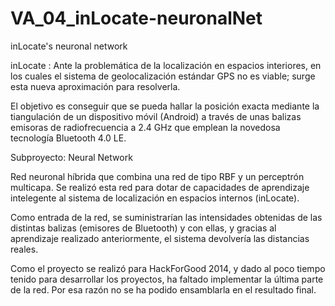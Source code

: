 VA_04_inLocate-neuronalNet
==========================

inLocate's neuronal network 

inLocate :
Ante la problemática de la localización en espacios interiores, en los cuales el sistema de geolocalización estándar GPS no es viable; surge esta nueva aproximación para resolverla.

El objetivo es conseguir que se pueda hallar la posición exacta mediante la tiangulación de un dispositivo móvil (Android) a través de unas balizas emisoras de radiofrecuencia a 2.4 GHz que emplean la novedosa tecnología Bluetooth 4.0 LE.


Subproyecto:  Neural Network

Red neuronal híbrida que combina una red de tipo RBF y un perceptrón multicapa. Se realizó esta red para dotar de capacidades de aprendizaje intelegente al sistema de localización en espacios internos (inLocate).

Como entrada de la red, se suministrarían las intensidades obtenidas de las distintas balizas (emisores de Bluetooth) y con ellas, y gracias al aprendizaje realizado anteriormente, el sistema devolvería las distancias reales.

Como el proyecto se realizó para HackForGood 2014, y dado al poco tiempo tenido para desarrollar  los proyectos, ha faltado implementar la última parte de la red. Por esa razón no se ha podido ensamblarla en el resultado final.
